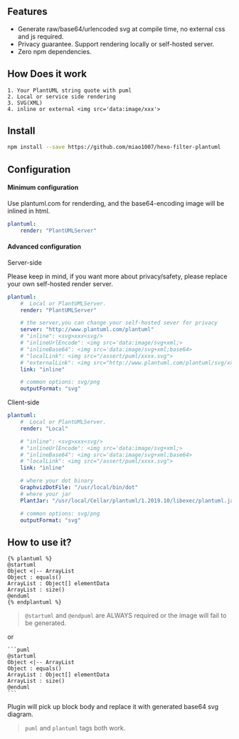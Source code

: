 ## Features

* Generate raw/base64/urlencoded svg at compile time, no external css and js required.
* Privacy guarantee. Support rendering locally or self-hosted server.
* Zero npm dependencies.

## How Does it work

```
1. Your PlantUML string quote with puml
2. Local or service side rendering
3. SVG(XML)
4. inline or external <img src='data:image/xxx'>
```



## Install

```sh
npm install --save https://github.com/miao1007/hexo-filter-plantuml
```

## Configuration

#### Minimum configuration

Use plantuml.com for renderding, and the base64-encoding image will be inlined in html.

```yaml
plantuml:
    render: "PlantUMLServer"
```

#### Advanced configuration

Server-side

Please keep in mind, if you want more about privacy/safety, please replace your own self-hosted render server.

```yaml
plantuml:
    #  Local or PlantUMLServer.
    render: "PlantUMLServer"

    # the server,you can change your self-hosted sever for privacy
    server: "http://www.plantuml.com/plantuml"
    # "inline": <svg>xxx<svg/>
    # "inlineUrlEncode": <img src='data:image/svg+xml;> 
    # "inlineBase64": <img src='data:image/svg+xml;base64> 
    # "localLink": <img src="/assert/puml/xxxx.svg">
    # "externalLink": <img src="http://www.plantuml.com/plantuml/svg/xxx">
    link: "inline"

    # common options: svg/png
    outputFormat: "svg"
```

Client-side

```yaml
plantuml:
    #  Local or PlantUMLServer.
    render: "Local"

    # "inline": <svg>xxx<svg/>
    # "inlineUrlEncode": <img src='data:image/svg+xml;> 
    # "inlineBase64": <img src='data:image/svg+xml;base64> 
    # "localLink": <img src="/assert/puml/xxxx.svg">
    link: "inline"

    # where your dot binary
    GraphvizDotFile: "/usr/local/bin/dot"
    # where your jar
    PlantJar: "/usr/local/Cellar/plantuml/1.2019.10/libexec/plantuml.jar"

    # common options: svg/png
    outputFormat: "svg"
```



## How to use it?

```
{% plantuml %}
@startuml
Object <|-- ArrayList
Object : equals()
ArrayList : Object[] elementData
ArrayList : size()
@enduml
{% endplantuml %}
```

> `@startuml` and `@endpuml` are ALWAYS required or the image will fail to be generated.

or

```
​```puml
@startuml
Object <|-- ArrayList
Object : equals()
ArrayList : Object[] elementData
ArrayList : size()
@enduml
​```
```

Plugin will pick up block body and replace it with generated base64 svg diagram.

> `puml` and `plantuml` tags both work.